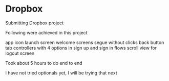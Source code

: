 # Dropbox

Submitting Dropbox project 

Following were achieved in this project

  app icon
  launch screen
  welcome screens
  segue without clicks
  back button
  tab controllers with 4 options in sign up and sign in flows
  scroll view for logout screen

Took about 5 hours to do end to end

I have not tried optionals yet, I will be trying that next


